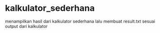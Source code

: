 # kalkulator_sederhana
menampilkan hasil dari kalkulator sederhana lalu membuat result.txt sesuai output dari kalkulator
